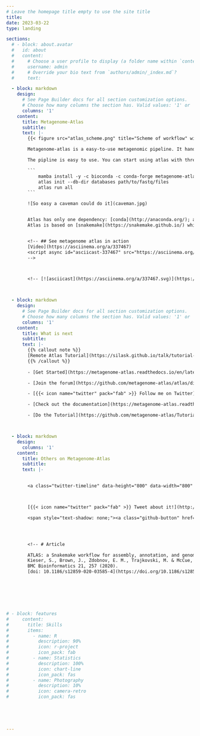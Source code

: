 ```yaml
---
# Leave the homepage title empty to use the site title
title:
date: 2023-03-22
type: landing

sections:
  # - block: about.avatar
  #   id: about
  #   content:
  #     # Choose a user profile to display (a folder name within `content/authors/`)
  #     username: admin
  #     # Override your bio text from `authors/admin/_index.md`?
  #     text:

  - block: markdown
    design:
      # See Page Builder docs for all section customization options.
      # Choose how many columns the section has. Valid values: '1' or '2'.
      columns: '1'
    content:
      title: Metagenome-Atlas
      subtitle: 
      text: |-
        {{< figure src="atlas_scheme.png" title="Scheme of workflow" width="700px" numbered="false" >}}

        Metagenome-atlas is a easy-to-use metagenomic pipeline. It handles all steps from QC, Assembly, Binning, to Annotation & Quantification.

        The pipline is easy to use. You can start using atlas with three commands:

        ```
            mamba install -y -c bioconda -c conda-forge metagenome-atlas
            atlas init --db-dir databases path/to/fastq/files
            atlas run all
        ```

        ![So easy a caveman could do it](caveman.jpg)


        Atlas has only one dependency: [conda](http://anaconda.org/); all databases and other dependencies are installed **on the fly**.
        Atlas is based on [snakemake](https://snakemake.github.io/) which enables it to run steps of the workflow in parallel on a cluster.


        <!-- ## See metagenome atlas in action
        [Video](https://asciinema.org/a/337467)
        <script async id="asciicast-337467" src="https://asciinema.org/a/337467.js" charset="utf-8"></script>
        -->



        <!-- [![asciicast](https://asciinema.org/a/337467.svg)](https://asciinema.org/a/337467) -->



  - block: markdown
    design:
      # See Page Builder docs for all section customization options.
      # Choose how many columns the section has. Valid values: '1' or '2'.
      columns: '1'
    content:
      title: What is next
      subtitle: 
      text: |-
        {{% callout note %}}
        [Remote Atlas Tutorial](https://silask.github.io/talk/tutorial-at-the-ismb-2023/)
        {{% /callout %}}
        
        - [Get Started](https://metagenome-atlas.readthedocs.io/en/latest/usage/getting_started.html)

        - [Join the forum](https://github.com/metagenome-atlas/atlas/discussions)

        - [{{< icon name="twitter" pack="fab" >}} Follow me on Twitter](https://twitter.com/SilasKieser)

        - [Check out the documentation](https://metagenome-atlas.readthedocs.io/en/latest/)

        - [Do the Tutorial](https://github.com/metagenome-atlas/Tutorial)



  - block: markdown
    design:
      columns: '1'
    content:
      title: Others on Metagenome-Atlas
      subtitle: 
      text: |-
        

        <a class="twitter-timeline" data-height="800" data-width="800" data-theme="dark" href="https://twitter.com/SilasKieser/timelines/1270049886436646912?ref_src=twsrc%5Etfw">Others on Metagenome Atlas </a> <script async src="https://platform.twitter.com/widgets.js" charset="utf-8"></script>



        [{{< icon name="twitter" pack="fab" >}} Tweet about it!](http://twitter.com/intent/tweet?text=%23metagenomeAtlas%20%3A%20Three%20commands%20to%20start%20analyzing%20your%20data%2C%20from%20%40SilasKieser%20https%3A%2F%2Fbmcbioinformatics.biomedcentral.com%2Farticles%2F10.1186%2Fs12859-020-03585-4)

        <span style="text-shadow: none;"><a class="github-button" href="https://github.com/metagenome-atlas/atlas" data-icon="octicon-star" data-size="large" data-show-count="true" aria-label="Star this on GitHub">Star</a><script async defer src="https://buttons.github.io/buttons.js"></script></span>




        <!-- # Article

        ATLAS: a Snakemake workflow for assembly, annotation, and genomic binning of metagenome sequence data.  
        Kieser, S., Brown, J., Zdobnov, E. M., Trajkovski, M. & McCue, L. A.  
        BMC Bioinformatics 21, 257 (2020).  
        [doi: 10.1186/s12859-020-03585-4](https://doi.org/10.1186/s12859-020-03585-4)   -->







# - block: features
#     content:
#       title: Skills
#       items:
#         - name: R
#           description: 90%
#           icon: r-project
#           icon_pack: fab
#         - name: Statistics
#           description: 100%
#           icon: chart-line
#           icon_pack: fas
#         - name: Photography
#           description: 10%
#           icon: camera-retro
#           icon_pack: fas
  

  


---
```

